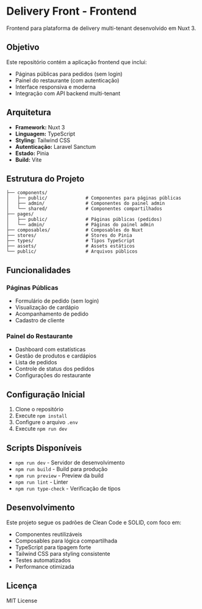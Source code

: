 # Delivery Front - Frontend

Frontend para plataforma de delivery multi-tenant desenvolvido em Nuxt 3.

## Objetivo

Este repositório contém a aplicação frontend que inclui:
- Páginas públicas para pedidos (sem login)
- Painel do restaurante (com autenticação)
- Interface responsiva e moderna
- Integração com API backend multi-tenant

## Arquitetura

- **Framework:** Nuxt 3
- **Linguagem:** TypeScript
- **Styling:** Tailwind CSS
- **Autenticação:** Laravel Sanctum
- **Estado:** Pinia
- **Build:** Vite

## Estrutura do Projeto

```
├── components/
│   ├── public/              # Componentes para páginas públicas
│   ├── admin/               # Componentes do painel admin
│   └── shared/              # Componentes compartilhados
├── pages/
│   ├── public/              # Páginas públicas (pedidos)
│   └── admin/               # Páginas do painel admin
├── composables/             # Composables do Nuxt
├── stores/                  # Stores do Pinia
├── types/                   # Tipos TypeScript
├── assets/                  # Assets estáticos
└── public/                  # Arquivos públicos
```

## Funcionalidades

### Páginas Públicas
- Formulário de pedido (sem login)
- Visualização de cardápio
- Acompanhamento de pedido
- Cadastro de cliente

### Painel do Restaurante
- Dashboard com estatísticas
- Gestão de produtos e cardápios
- Lista de pedidos
- Controle de status dos pedidos
- Configurações do restaurante

## Configuração Inicial

1. Clone o repositório
2. Execute `npm install`
3. Configure o arquivo `.env`
4. Execute `npm run dev`

## Scripts Disponíveis

- `npm run dev` - Servidor de desenvolvimento
- `npm run build` - Build para produção
- `npm run preview` - Preview da build
- `npm run lint` - Linter
- `npm run type-check` - Verificação de tipos

## Desenvolvimento

Este projeto segue os padrões de Clean Code e SOLID, com foco em:
- Componentes reutilizáveis
- Composables para lógica compartilhada
- TypeScript para tipagem forte
- Tailwind CSS para styling consistente
- Testes automatizados
- Performance otimizada

## Licença

MIT License